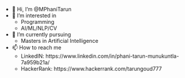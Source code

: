 - 👋 Hi, I’m @MPhaniTarun
- 👀 I’m interested in 
     <ul>
      <li>Programming</li>
      <li>AI/ML/NLP/CV</li>
     </ul>
- 🌱 I’m currently pursuing 
    <ul>
     <li>Masters in Artificial Intelligence</li>
    </ul>
- 📫 How to reach me <br>
    <ul>
      <li>LinkedIN: https://www.linkedin.com/in/phani-tarun-munukuntla-7a959b21a/<br></li>
      <li>HackerRank: https://www.hackerrank.com/tarungoud777</li>
    </ul>

<!---
![GitHub Stats](https://github-readme-stats.vercel.app/api?username=MPhaniTarun&theme=radical)
MPhaniTarun/MPhaniTarun is a ✨ special ✨ repository because its `README.md` (this file) appears on your GitHub profile.
You can click the Preview link to take a look at your changes.
--->
